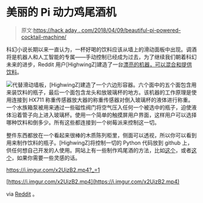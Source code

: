 # 美丽的 Pi 动力鸡尾酒机

> 原文:[https://hack aday . com/2018/04/09/beautiful-pi-powered-cocktail-machine/](https://hackaday.com/2018/04/09/beautiful-pi-powered-cocktail-machine/)

科幻小说长期以来一直认为，一杯好喝的饮料应该从墙上的滑动面板中出现。调酒将是机器人和人工智能的专属——手动控制已经成为过去，为了继续我们朝着科幻未来的进步，Reddit 用户[HighwingZ]建造了一台[漂亮的机器，可以混合和提供饮料](https://imgur.com/a/Ow600)。

![](../Images/9b9f591582b04a0ef83c47a8404f3769.png)代替滑动墙板，[HighwingZ]建造了一个六边形容器。六个面中的五个面包含用来装饮料的瓶子，最后一个面包含龙头和放玻璃杯的地方。该机器的工作原理是使用连接到 HX711 称重传感器放大器的称重传感器对倒入玻璃杯的液体进行称重。一个水族箱泵被用来通过一些磁性阀门将空气压入任何一个被选中的瓶子，迫使液体沿着管子向上进入玻璃杯。使用一个简单的触摸屏用户界面，这样用户可以选择哪种饮料和倒多少。所有这些都连接到一个树莓派来控制这一切。

整件东西都放在一个看起来很棒的木质陈列柜里，侧面可以透视，所以你可以看到用来制作饮料的瓶子。[HighwingZ]将控制一切的 Python 代码放到 github 上，供任何想自己开发的人使用。网站上有一些制作鸡尾酒的方法，比如[这个](https://hackaday.com/2014/05/20/barobot-serves-cocktails-while-using-open-design-the-right-way/)，或者[这个](https://hackaday.com/2014/03/08/a-cocktail-shaker-with-android-and-arduino/)，如果你需要一些灵感的话。

 <https://i.imgur.com/x2UizB2.mp4?_=1>

[https://i.imgur.com/x2UizB2.mp4](https://i.imgur.com/x2UizB2.mp4)

via [Reddit](https://www.reddit.com/r/raspberry_pi/comments/89fejr/i_built_a_raspberrypi_powered_cocktail_machine/?st=jfjwng81&sh=e4f0fc47) 。